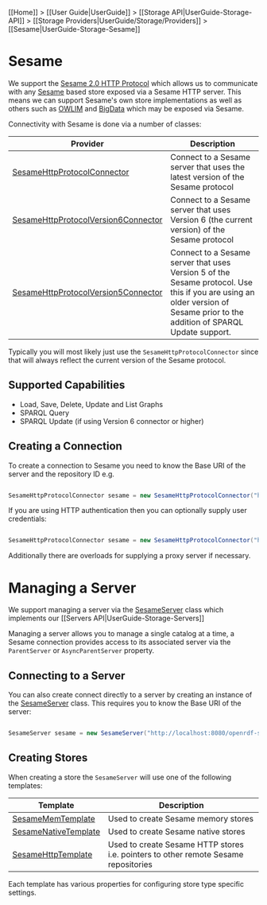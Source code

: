 [[Home]] > [[User Guide|UserGuide]] > [[Storage API|UserGuide-Storage-API]] > [[Storage Providers|UserGuide/Storage/Providers]] > [[Sesame|UserGuide-Storage-Sesame]]

# Sesame 

We support the [Sesame 2.0 HTTP Protocol](http://www.openrdf.org/doc/sesame2/system/ch08.html) which allows us to communicate with any [Sesame](http://www.openrdf.org) based store exposed via a Sesame HTTP server.  This means we can support Sesame's own store implementations as well as others such as [OWLIM](http://www.ontotext.com/owlim) and [BigData](http://www.systap.com/bigdata.htm) which may be exposed via Sesame.

Connectivity with Sesame is done via a number of classes:

| Provider | Description |
| --- | --- |
| [SesameHttpProtocolConnector](https://dotnetrdf.github.io/api/html/T_VDS_RDF_Storage_SesameHttpProtocolConnector.htm) | Connect to a Sesame server that uses the latest version of the Sesame protocol |
| [SesameHttpProtocolVersion6Connector](https://dotnetrdf.github.io/api/html/T_VDS_RDF_Storage_SesameHttpProtocolVersion6Connector.htm) | Connect to a Sesame server that uses Version 6 (the current version) of the Sesame protocol |
| [SesameHttpProtocolVersion5Connector](https://dotnetrdf.github.io/api/html/T_VDS_RDF_Storage_SesameHttpProtocolVersion5Connector.htm) | Connect to a Sesame server that uses Version 5 of the Sesame protocol.  Use this if you are using an older version of Sesame prior to the addition of SPARQL Update support. |

Typically you will most likely just use the `SesameHttpProtocolConnector` since that will always reflect the current version of the Sesame protocol.

## Supported Capabilities 

* Load, Save, Delete, Update and List Graphs
* SPARQL Query
* SPARQL Update (if using Version 6 connector or higher)

## Creating a Connection 

To create a connection to Sesame you need to know the Base URI of the server and the repository ID e.g.

```csharp

SesameHttpProtocolConnector sesame = new SesameHttpProtocolConnector("http://localhost:8080/openrdf-sesame/", "example");
```

If you are using HTTP authentication then you can optionally supply user credentials:

```csharp

SesameHttpProtocolConnector sesame = new SesameHttpProtocolConnector("http://localhost:8080/openrdf-sesame/", "example", "username", "password");
```

Additionally there are overloads for supplying a proxy server if necessary.

# Managing a Server 

We support managing a server via the [SesameServer](https://dotnetrdf.github.io/api/html/T_VDS_RDF_Storage_Management_SesameServer.htm) class which implements our [[Servers API|UserGuide-Storage-Servers]]

Managing a server allows you to manage a single catalog at a time, a Sesame connection provides access to its associated server via the `ParentServer` or `AsyncParentServer` property.

## Connecting to a Server 

You can also create connect directly to a server by creating an instance of the [SesameServer](https://dotnetrdf.github.io/api/html/T_VDS_RDF_Storage_Management_SesameServer.htm) class.  This requires you to know the Base URI of the server:

```csharp

SesameServer sesame = new SesameServer("http://localhost:8080/openrdf-sesame/");
```

## Creating Stores 

When creating a store the `SesameServer` will use one of the following templates:

| Template | Description |
| --- | --- |
| [SesameMemTemplate](https://dotnetrdf.github.io/api/html/T_VDS_RDF_Storage_Management_Provisioning_Sesame_SesameMemTemplate.htm) | Used to create Sesame memory stores |
| [SesameNativeTemplate](https://dotnetrdf.github.io/api/html/T_VDS_RDF_Storage_Management_Provisioning_Sesame_SesameNativeTemplate.htm) | Used to create Sesame native stores |
| [SesameHttpTemplate](https://dotnetrdf.github.io/api/html/T_VDS_RDF_Storage_Management_Provisioning_Sesame_SesameHttpTemplate.htm) | Used to create Sesame HTTP stores i.e. pointers to other remote Sesame repositories |

Each template has various properties for configuring store type specific settings.

